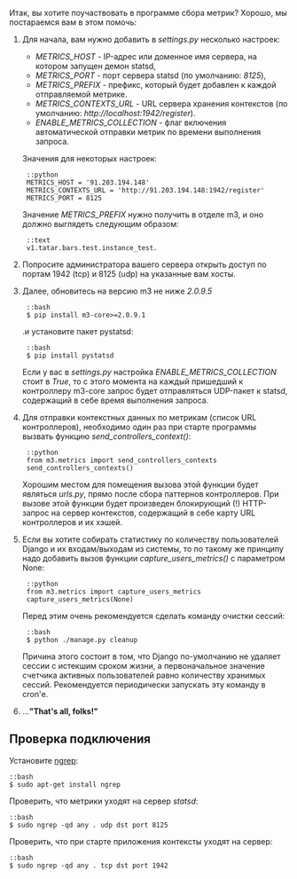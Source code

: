 <!-- 
.. title: Подключение отправки метрик
.. slug: how-install-send-metrics
.. date: 2014/03/19 15:18:39
.. tags: 
.. link: 
.. description: 
.. type: text
-->


Итак, вы хотите поучаствовать в программе сбора метрик? Хорошо, мы постараемся вам в этом помочь:

1. Для начала, вам нужно добавить в _settings.py_ несколько настроек:
    - *METRICS_HOST* - IP-адрес или доменное имя сервера, на котором запущен демон statsd,
    - *METRICS_PORT* - порт сервера statsd (по умолчанию: _8125_),
    - *METRICS_PREFIX* - префикс, который будет добавлен к каждой отправляемой метрике.
    - *METRICS_CONTEXTS_URL* - URL сервера хранения контекстов (по умолчанию: _http://localhost:1942/register_).
    - *ENABLE_METRICS_COLLECTION* - флаг включения автоматической отправки метрик по времени выполнения запроса.

    Значения для некоторых настроек:

        ::python
        METRICS_HOST = '91.203.194.148'
        METRICS_CONTEXTS_URL = 'http://91.203.194.148:1942/register'
        METRICS_PORT = 8125


    Значение *METRICS_PREFIX* нужно получить в отделе m3, и оно должно выглядеть следующим образом:

        ::text
        v1.tatar.bars.test.instance_test.

2. Попросите администратора вашего сервера открыть доступ по портам 1942 (tcp) и 8125 (udp) на указанные вам хосты.

3. Далее, обновитесь на версию m3 не ниже _2.0.9.5_

        ::bash
        $ pip install m3-core>=2.0.9.1

    .и установите пакет pystatsd:

        ::bash
        $ pip install pystatsd

    Если у вас в _settings.py_ настройка *ENABLE_METRICS_COLLECTION* стоит в *True*,
    то с этого момента на каждый пришедший к контроллеру m3-core запрос будет отправляться UDP-пакет к statsd,
    содержащий в себе время выполнения запроса.


4. Для отправки контекстных данных по метрикам (список URL контроллеров),
необходимо один раз при старте программы вызвать функцию *send_controllers_context()*:

        ::python
        from m3.metrics import send_controllers_contexts
        send_controllers_contexts()


    Хорошим местом для помещения вызова этой функции будет являться _urls.py_,
    прямо после сбора паттернов контроллеров.
    При вызове этой функции будет произведен блокирующий (!) HTTP-запрос на сервер контекстов,
    содержащий в себе карту URL контроллеров и их хэшей.

5. Если вы хотите собирать статистику по количеству пользователей Django и их входам/выходам из системы,
то по такому же принципу надо добавить вызов функции *capture_users_metrics()* с параметром None:

        ::python
        from m3.metrics import capture_users_metrics
        capture_users_metrics(None)

    Перед этим очень рекомендуется сделать команду очистки сессий:

        ::bash
        $ python ./manage.py cleanup

    Причина этого состоит в том, что Django по-умолчанию не удаляет сессии с истекшим сроком жизни, а первоначальное
    значение счетчика активных пользователей равно количеству хранимых сессий.
    Рекомендуется периодически запускать эту команду в cron'е.

6. ...**"That's all, folks!"**

Проверка подключения
--------------------

Установите [ngrep](http://ngrep.sourceforge.net/):

    ::bash
    $ sudo apt-get install ngrep

Проверить, что метрики уходят на сервер _statsd_:

    ::bash
    $ sudo ngrep -qd any . udp dst port 8125

Проверить, что при старте приложения контексты уходят на сервер:

    ::bash
    $ sudo ngrep -qd any . tcp dst port 1942
